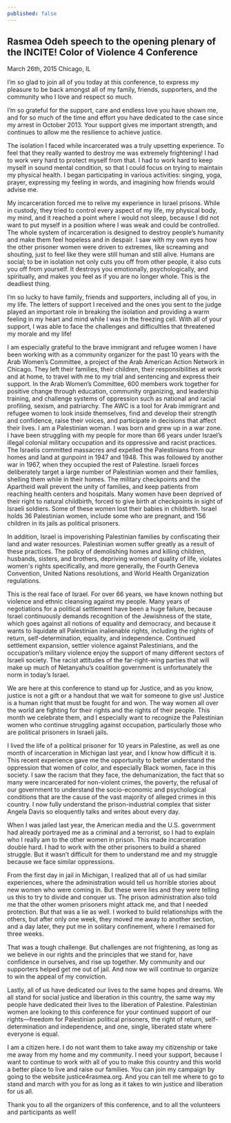 ```yaml
---
published: false
---
```


## Rasmea Odeh speech to the opening plenary of the INCITE! Color of Violence 4 Conference
March 26th, 2015
Chicago, IL 

I’m so glad to join all of you today at this conference, to express my pleasure to be back amongst all of my family, friends, supporters, and the community who I love and respect so much. 

I’m so grateful for the support, care and endless love you have shown me, and for so much of the time and effort you have dedicated to the case since my arrest in October 2013. Your support gives me important strength, and continues to allow me the resilience to achieve justice. 

The isolation I faced while incarcerated was a truly upsetting experience. To feel that they really wanted to destroy me was extremely frightening!  I had to work very hard to protect myself from that.  I had to work hard to keep myself in sound mental condition, so that I could focus on trying to maintain my physical health.  I began participating in various activities: singing, yoga, prayer, expressing my feeling in words, and imagining how friends would advise me.

My incarceration forced me to relive my experience in Israel prisons. While in custody, they tried to control every aspect of my life, my physical body, my mind, and it reached a point where I would not sleep, because I did not want to put myself in a position where I was weak and could be controlled.  The whole system of incarceration is designed to destroy people’s humanity and make them feel hopeless and in despair.  I saw with my own eyes how the other prisoner women were driven to extremes, like screaming and shouting, just to feel like they were still human and still alive.  Humans are social; to be in isolation not only cuts you off from other people, it also cuts you off from yourself.  It destroys you emotionally, psychologically, and spiritually, and makes you feel as if you are no longer whole. This is the deadliest thing. 

I’m so lucky to have family, friends and supporters, including all of you, in my life. The letters of support I received and the ones you sent to the judge played an important role in breaking the isolation and providing a warm feeling in my heart and mind while I was in the freezing cell.  With all of your support, I was able to face the challenges and difficulties that threatened my morale and my life! 

I am especially grateful to the brave immigrant and refugee women I have been working with as a community organizer for the past 10 years with the Arab Women’s Committee, a project of the Arab American Action Network in Chicago. They left their families, their children, their responsibilities at work and at home, to travel with me to my trial and sentencing and express their support. In the Arab Women’s Committee, 600 members work together for positive change through education, community organizing, and leadership training, and challenge systems of oppression such as national and racial profiling, sexism, and patriarchy. The AWC is a tool for Arab immigrant and refugee women to look inside themselves, find and develop their strength and confidence, raise their voices, and participate in decisions that affect their lives.
I am a Palestinian woman. I was born and grew up in a war zone. I have been struggling with my people for more than 66 years under Israel’s illegal colonial military occupation and its oppressive and racist practices. The Israelis committed massacres and expelled the Palestinians from our homes and land at gunpoint in 1947 and 1948. This was followed by another war in 1967, when they occupied the rest of Palestine. 
Israeli forces deliberately target a large number of Palestinian women and their families, shelling them while in their homes. The military checkpoints and the Apartheid wall prevent the unity of families, and keep patients from reaching health centers and hospitals.  Many women have been deprived of their right to natural childbirth, forced to give birth at checkpoints in sight of Israeli soldiers. Some of these women lost their babies in childbirth. Israel holds 36 Palestinian women, include some who are pregnant, and 156 children in its jails as political prisoners. 

In addition, Israel is impoverishing Palestinian families by confiscating their land and water resources. Palestinian women suffer greatly as a result of these practices. The policy of demolishing homes and killing  children, husbands, sisters, and brothers, depriving women of quality of life, violates women's rights specifically, and more generally, the Fourth Geneva Convention, United Nations resolutions, and World Health Organization regulations. 

This is the real face of Israel. For over 66 years, we have known nothing but violence and ethnic cleansing against my people.  Many years of negotiations for a political settlement have been a huge failure, because Israel continuously demands recognition of the Jewishness of the state, which goes against all notions of equality and democracy, and because it wants to liquidate all Palestinian inalienable rights, including the rights of return, self-determination, equality, and independence.  Continued settlement expansion, settler violence against Palestinians, and the occupation’s military violence enjoy the support of many different sectors of Israeli society. The racist attitudes of the far-right-wing parties that will make up much of Netanyahu’s coalition government is unfortunately the norm in today’s Israel.

We are here at this conference to stand up for Justice, and as you know, justice is not a gift or a handout that we wait for someone to give us! Justice is a human right that must be fought for and won. The way women all over the world are fighting for their rights and the rights of their people. This month we celebrate them, and I especially want to recognize the Palestinian women who continue struggling against occupation, particularly those who are political prisoners in Israeli jails. 

I lived the life of a political prisoner for 10 years in Palestine, as well as one month of incarceration in Michigan last year, and I know how difficult it is.  This recent experience gave me the opportunity to better understand the oppression that women of color, and especially Black women, face in this society. I saw the racism that they face, the dehumanization, the fact that so many were incarcerated for non-violent crimes, the poverty, the refusal of our government to understand the socio-economic and psychological conditions that are the cause of the vast majority of alleged crimes in this country.  I now fully understand the prison-industrial complex that sister Angela Davis so eloquently talks and writes about every day.

When I was jailed last year, the American media and the U.S. government had already portrayed me as a criminal and a terrorist, so I had to explain who I really am to the other women in prison. This made incarceration double hard. I had to work with the other prisoners to build a shared struggle. But it wasn’t difficult for them to understand me and my struggle because we face similar oppressions. 

From the first day in jail in Michigan, I realized that all of us had similar experiences, where the administration would tell us horrible stories about new women who were coming in. But these were lies and they were telling us this to try to divide and conquer us.  The prison administration also told me that the other women prisoners might attack me, and that I needed protection. But that was a lie as well.  I worked to build relationships with the others, but after only one week, they moved me away to another section, and a day later, they put me in solitary confinement, where I remained for three weeks. 

That was a tough challenge.  But challenges are not frightening, as long as we believe in our rights and the principles that we stand for, have confidence in ourselves, and rise up together.  My community and our supporters helped get me out of jail.  And now we will continue to organize to win the appeal of my conviction.

Lastly, all of us have dedicated our lives to the same hopes and dreams. We all stand for social justice and liberation in this country, the same way my people have dedicated their lives to the liberation of Palestine. Palestinian women are looking to this conference for your continued support of our rights—freedom for Palestinian political prisoners, the right of return, self-determination and independence, and one, single, liberated state where everyone is equal.

I am a citizen here. I do not want them to take away my citizenship or take me away from my home and my community. I need your support, because I want to continue to work with all of you to make this country and this world a better place to live and raise our families.  You can join my campaign by going to the website justice4rasmea.org.  And you can tell me where to go to stand and march with you for as long as it takes to win justice and liberation for us all.  

Thank you to all the organizers of this conference, and to all the volunteers and participants as well!